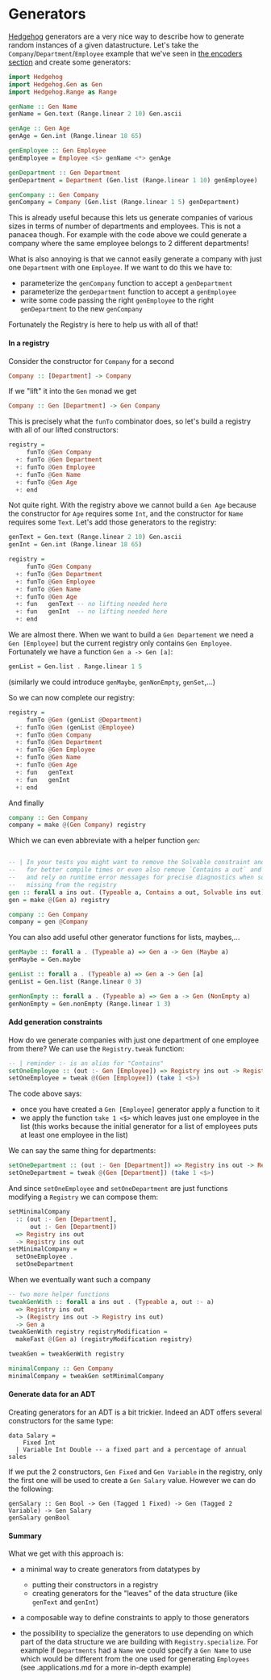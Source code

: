 # Generators

[Hedgehog](https://github.com/hedgehogqa/haskell-hedgehog) generators are a very nice way to describe how to generate random instances of a given datastructure. Let's take the `Company`/`Department`/`Employee` example that we've seen in [the encoders section](./encoders) and create some generators:
```haskell
import Hedgehog
import Hedgehog.Gen as Gen
import Hedgehog.Range as Range

genName :: Gen Name
genName = Gen.text (Range.linear 2 10) Gen.ascii

genAge :: Gen Age
genAge = Gen.int (Range.linear 18 65)

genEmployee :: Gen Employee
genEmployee = Employee <$> genName <*> genAge

genDepartment :: Gen Department
genDepartment = Department (Gen.list (Range.linear 1 10) genEmployee)

genCompany :: Gen Company
genCompany = Company (Gen.list (Range.linear 1 5) genDepartment)
```

This is already useful because this lets us generate companies of various sizes in terms of number of departments and employees. This is not a panacea though. For example with the code above we could generate a company where the same employee belongs to 2 different departments!

What is also annoying is that we cannot easily generate a company with just one `Department` with one `Employee`. If we want to do this we have to:

 - parameterize the `genCompany` function to accept a `genDepartment`
 - parameterize the `genDepartment` function to accept a `genEmployee`
 - write some code passing the right `genEmployee` to the right `genDepartment` to the new `genCompany`

Fortunately the Registry is here to help us with all of that!

#### In a registry

Consider the constructor for `Company` for a second
```haskell
Company :: [Department] -> Company
```
If we "lift" it into the `Gen` monad we get
```haskell
Company :: Gen [Department] -> Gen Company
```
This is precisely what the `funTo` combinator does, so let's build a registry with all of our lifted constructors:
```haskell
registry =
     funTo @Gen Company
  +: funTo @Gen Department
  +: funTo @Gen Employee
  +: funTo @Gen Name
  +: funTo @Gen Age
  +: end
```

Not quite right. With the registry above we cannot build a `Gen Age` because the constructor for `Age` requires some `Int`, and the constructor for `Name` requires some `Text`. Let's add those generators to the registry:
```haskell
genText = Gen.text (Range.linear 2 10) Gen.ascii
genInt = Gen.int (Range.linear 18 65)

registry =
     funTo @Gen Company
  +: funTo @Gen Department
  +: funTo @Gen Employee
  +: funTo @Gen Name
  +: funTo @Gen Age
  +: fun   genText -- no lifting needed here
  +: fun   genInt  -- no lifting needed here
  +: end
```
We are almost there. When we want to build a `Gen Departement` we need a `Gen [Employee]` but the current registry only contains `Gen Employee`. Fortunately we have a function `Gen a -> Gen [a]`:
```haskell
genList = Gen.list . Range.linear 1 5
```
(similarly we could introduce `genMaybe`, `genNonEmpty`, `genSet`,...)

So we can now complete our registry:
```haskell
registry =
     funTo @Gen (genList @Department)
  +: funTo @Gen (genList @Employee)
  +: funTo @Gen Company
  +: funTo @Gen Department
  +: funTo @Gen Employee
  +: funTo @Gen Name
  +: funTo @Gen Age
  +: fun   genText
  +: fun   genInt
  +: end
```
And finally
```haskell
company :: Gen Company
company = make @(Gen Company) registry
```
Which we can even abbreviate with a helper function `gen`:
```haskell

-- | In your tests you might want to remove the Solvable constraint and use `makeFast`
--   for better compile times or even also remove `Contains a out` and use `makeUnsafe`
--   and rely on runtime error messages for precise diagnostics when something is
--   missing from the registry
gen :: forall a ins out. (Typeable a, Contains a out, Solvable ins out) => Gen a
gen = make @(Gen a) registry

company :: Gen Company
company = gen @Company
```

You can also add useful other generator functions for lists, maybes,...
```haskell
genMaybe :: forall a . (Typeable a) => Gen a -> Gen (Maybe a)
genMaybe = Gen.maybe

genList :: forall a . (Typeable a) => Gen a -> Gen [a]
genList = Gen.list (Range.linear 0 3)

genNonEmpty :: forall a . (Typeable a) => Gen a -> Gen (NonEmpty a)
genNonEmpty = Gen.nonEmpty (Range.linear 1 3)
```

#### Add generation constraints

How do we generate companies with just one department of one employee from there? We can use the `Registry.tweak` function:
```haskell
-- | reminder :- is an alias for "Contains"
setOneEmployee :: (out :- Gen [Employee]) => Registry ins out -> Registry ins out
setOneEmployee = tweak @(Gen [Employee]) (take 1 <$>)
```
The code above says:

 - once you have created a `Gen [Employee]` generator apply a function to it
 - we apply the function `take 1 <$>` which leaves just one employee in the list
   (this works because the initial generator for a list of employees puts at least one employee in the list)

We can say the same thing for departments:
```haskell
setOneDepartment :: (out :- Gen [Department]) => Registry ins out -> Registry ins out
setOneDepartment = tweak @(Gen [Department]) (take 1 <$>)
```

And since `setOneEmployee` and `setOneDepartment` are just functions modifying a `Registry` we can compose them:
```haskell
setMinimalCompany
  :: (out :- Gen [Department],
      out :- Gen [Department])
  => Registry ins out
  -> Registry ins out
setMinimalCompany =
  setOneEmployee .
  setOneDepartment
```

When we eventually want such a company
```haskell
-- two more helper functions
tweakGenWith :: forall a ins out . (Typeable a, out :- a)
  => Registry ins out
  -> (Registry ins out -> Registry ins out)
  -> Gen a
tweakGenWith registry registryModification =
  makeFast @(Gen a) (registryModification registry)

tweakGen = tweakGenWith registry

minimalCompany :: Gen Company
minimalCompany = tweakGen setMinimalCompany
```

#### Generate data for an ADT

Creating generators for an ADT is a bit trickier. Indeed an ADT offers several constructors for the same
type:
```
data Salary =
    Fixed Int
  | Variable Int Double -- a fixed part and a percentage of annual sales
```

If we put the 2 constructors, `Gen Fixed` and `Gen Variable` in the registry, only the first one will be
used to create a `Gen Salary` value. However we can do the following:
```
genSalary :: Gen Bool -> Gen (Tagged 1 Fixed) -> Gen (Tagged 2 Variable) -> Gen Salary
genSalary genBool
```

#### Summary

What we get with this approach is:

 - a minimal way to create generators from datatypes by
     - putting their constructors in a registry
     - creating generators for the "leaves" of the data structure (like `genText` and `genInt`)

 - a composable way to define constraints to apply to those generators

 - the possibility to specialize the generators to use depending on which part of the data structure we are building with `Registry.specialize`. For example if `Departments` had a `Name` we could specify a `Gen Name` to use which would be different from the one used for generating `Employees` (see .applications.md for a more in-depth example)
